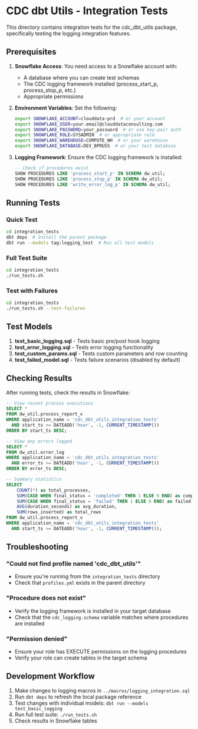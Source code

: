 # CDC dbt Utils - Integration Tests

This directory contains integration tests for the cdc_dbt_utils package, specifically testing the logging integration features.

## Prerequisites

1. **Snowflake Access**: You need access to a Snowflake account with:
   - A database where you can create test schemas
   - The CDC logging framework installed (process_start_p, process_stop_p, etc.)
   - Appropriate permissions

2. **Environment Variables**: Set the following:
   ```bash
   export SNOWFLAKE_ACCOUNT=clouddata-prd  # or your account
   export SNOWFLAKE_USER=your.email@clouddataconsulting.com
   export SNOWFLAKE_PASSWORD=your_password  # or use key-pair auth
   export SNOWFLAKE_ROLE=SYSADMIN  # or appropriate role
   export SNOWFLAKE_WAREHOUSE=COMPUTE_WH  # or your warehouse
   export SNOWFLAKE_DATABASE=DEV_BPRUSS  # or your test database
   ```

3. **Logging Framework**: Ensure the CDC logging framework is installed:
   ```sql
   -- Check if procedures exist
   SHOW PROCEDURES LIKE 'process_start_p' IN SCHEMA dw_util;
   SHOW PROCEDURES LIKE 'process_stop_p' IN SCHEMA dw_util;
   SHOW PROCEDURES LIKE 'write_error_log_p' IN SCHEMA dw_util;
   ```

## Running Tests

### Quick Test
```bash
cd integration_tests
dbt deps  # Install the parent package
dbt run --models tag:logging_test  # Run all test models
```

### Full Test Suite
```bash
cd integration_tests
./run_tests.sh
```

### Test with Failures
```bash
cd integration_tests
./run_tests.sh --test-failures
```

## Test Models

1. **test_basic_logging.sql** - Tests basic pre/post hook logging
2. **test_error_logging.sql** - Tests error logging functionality
3. **test_custom_params.sql** - Tests custom parameters and row counting
4. **test_failed_model.sql** - Tests failure scenarios (disabled by default)

## Checking Results

After running tests, check the results in Snowflake:

```sql
-- View recent process executions
SELECT * 
FROM dw_util.process_report_v
WHERE application_name = 'cdc_dbt_utils_integration_tests'
  AND start_ts >= DATEADD('hour', -1, CURRENT_TIMESTAMP())
ORDER BY start_ts DESC;

-- View any errors logged
SELECT *
FROM dw_util.error_log
WHERE application_name = 'cdc_dbt_utils_integration_tests'
  AND error_ts >= DATEADD('hour', -1, CURRENT_TIMESTAMP())
ORDER BY error_ts DESC;

-- Summary statistics
SELECT 
    COUNT(*) as total_processes,
    SUM(CASE WHEN final_status = 'completed' THEN 1 ELSE 0 END) as completed,
    SUM(CASE WHEN final_status = 'failed' THEN 1 ELSE 0 END) as failed,
    AVG(duration_seconds) as avg_duration,
    SUM(rows_inserted) as total_rows
FROM dw_util.process_report_v
WHERE application_name = 'cdc_dbt_utils_integration_tests'
  AND start_ts >= DATEADD('hour', -1, CURRENT_TIMESTAMP());
```

## Troubleshooting

### "Could not find profile named 'cdc_dbt_utils'"
- Ensure you're running from the `integration_tests` directory
- Check that `profiles.yml` exists in the parent directory

### "Procedure does not exist"
- Verify the logging framework is installed in your target database
- Check that the `cdc_logging.schema` variable matches where procedures are installed

### "Permission denied"
- Ensure your role has EXECUTE permissions on the logging procedures
- Verify your role can create tables in the target schema

## Development Workflow

1. Make changes to logging macros in `../macros/logging_integration.sql`
2. Run `dbt deps` to refresh the local package reference
3. Test changes with individual models: `dbt run --models test_basic_logging`
4. Run full test suite: `./run_tests.sh`
5. Check results in Snowflake tables